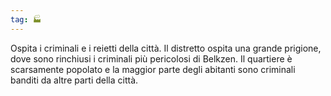 ```yaml
---
tag: 🏭
---
```

Ospita i criminali e i reietti della città. Il distretto ospita una grande prigione, dove sono rinchiusi i criminali più pericolosi di Belkzen. Il quartiere è scarsamente popolato e la maggior parte degli abitanti sono criminali banditi da altre parti della città.